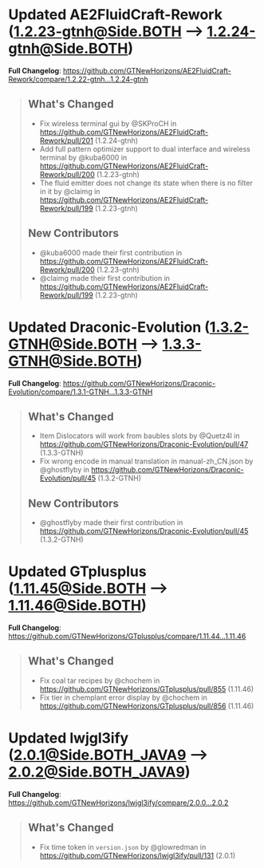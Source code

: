 # Updated AE2FluidCraft-Rework (1.2.23-gtnh@Side.BOTH --> 1.2.24-gtnh@Side.BOTH)
**Full Changelog**: https://github.com/GTNewHorizons/AE2FluidCraft-Rework/compare/1.2.22-gtnh...1.2.24-gtnh
>## What's Changed
> * Fix wireless terminal gui by @SKProCH in https://github.com/GTNewHorizons/AE2FluidCraft-Rework/pull/201 (1.2.24-gtnh)
> * Add full pattern optimizer support to dual interface and wireless terminal by @kuba6000 in https://github.com/GTNewHorizons/AE2FluidCraft-Rework/pull/200 (1.2.23-gtnh)
> * The fluid emitter does not change its state when there is no filter in it by @claimg in https://github.com/GTNewHorizons/AE2FluidCraft-Rework/pull/199 (1.2.23-gtnh)
>
>## New Contributors
> * @kuba6000 made their first contribution in https://github.com/GTNewHorizons/AE2FluidCraft-Rework/pull/200 (1.2.23-gtnh)
> * @claimg made their first contribution in https://github.com/GTNewHorizons/AE2FluidCraft-Rework/pull/199 (1.2.23-gtnh)
>

# Updated Draconic-Evolution (1.3.2-GTNH@Side.BOTH --> 1.3.3-GTNH@Side.BOTH)
**Full Changelog**: https://github.com/GTNewHorizons/Draconic-Evolution/compare/1.3.1-GTNH...1.3.3-GTNH
>## What's Changed
> * Item Dislocators will work from baubles slots by @Quetz4l in https://github.com/GTNewHorizons/Draconic-Evolution/pull/47 (1.3.3-GTNH)
> * Fix wrong encode in manual translation in manual-zh_CN.json by @ghostflyby in https://github.com/GTNewHorizons/Draconic-Evolution/pull/45 (1.3.2-GTNH)
>
>## New Contributors
> * @ghostflyby made their first contribution in https://github.com/GTNewHorizons/Draconic-Evolution/pull/45 (1.3.2-GTNH)
>

# Updated GTplusplus (1.11.45@Side.BOTH --> 1.11.46@Side.BOTH)
**Full Changelog**: https://github.com/GTNewHorizons/GTplusplus/compare/1.11.44...1.11.46
>## What's Changed
> * Fix coal tar recipes by @chochem in https://github.com/GTNewHorizons/GTplusplus/pull/855 (1.11.46)
> * Fix tier in chemplant error display by @chochem in https://github.com/GTNewHorizons/GTplusplus/pull/856 (1.11.46)
>

# Updated lwjgl3ify (2.0.1@Side.BOTH_JAVA9 --> 2.0.2@Side.BOTH_JAVA9)
**Full Changelog**: https://github.com/GTNewHorizons/lwjgl3ify/compare/2.0.0...2.0.2
>## What's Changed
> * Fix time token in `version.json` by @glowredman in https://github.com/GTNewHorizons/lwjgl3ify/pull/131 (2.0.1)
>

